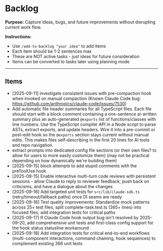 # Backlog

**Purpose:** Capture ideas, bugs, and future improvements without disrupting current work flow.

**Instructions:**
- Use `/add-to-backlog "your idea"` to add items
- Each item should be 1-2 sentences max
- These are NOT active tasks - just ideas for future consideration
- Items can be converted to tasks later using planning mode

---

## Items

<!-- Items will be added below -->
- [2025-09-11] investigate consistent issues with pre-compaction hook when invoked on manual compaction (Known Claude Code bug: https://github.com/anthropics/claude-code/issues/7530)
- Add automatic file header summaries for all TypeScript files. Each file should start with a block comment containing a one-sentence ai-written summary plus an auto-generated `@exports` list of functions/classes with line numbers. Use the TypeScript compiler API in a Node script to parse ASTs, extract exports, and update headers. Wire it into a pre-commit or post-edit hook so the `@exports` section stays current without manual edits. This makes files self-describing in the first 20 lines for AI tools and repo navigation.
- extract prompts into dedicated config file sections (or their own files? to allow for users to more easily customize them) (may not be practical depending on how dynamically we're building them)
- [2025-09-15] block attempts to add stupid comments with the preToolUse hook
- [2025-09-15] Enable interactive multi-turn code reviews with persistent sessions - allow Claude to reply to reviewer feedback, push back on criticisms, and have a dialogue about the changes
- [2025-09-16] Add targeted unit tests for `src/lib/claude-sdk.ts` (retry/timeout/fallback paths) once DI seams are ready
- [2025-09-16] Test quality improvements: Standardize mock patterns across 25+ test files, split complete-task.test.ts (365+ lines) into focused files, add integration tests for critical paths
- [2025-09-17] If Claude Code hook output bug isn't resolved by 2025-09-20, add comprehensive unit tests and first-class config support for the hook status statusline workaround
- [2025-09-18] Add integration tests for critical end-to-end workflows (multi-component interactions, command chaining, hook sequences) to complement existing 366 unit tests
